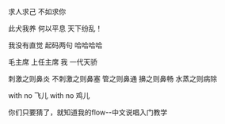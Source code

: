 求人求己 不如求你

此犬我养 何以平息 天下纷乱！

我没有直觉 起码两句 哈哈哈哈

毛主席 上任主席 我 一代天骄

刺激之则鼻炎 不刺激之则鼻塞 管之则鼻通 擤之则鼻畅 水蒸之则病除

with no 飞儿 with no 鸡儿

你们只要猜了，就知道我的flow--中文说唱入门教学